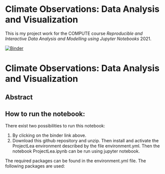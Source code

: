 # Climate Observations: Data Analysis and Visualization

This is my project work for the COMPUTE course *Reproducible and Interactive Data Analysis and Modelling using Jupyter Notebooks* 2021.

[![Binder](https://mybinder.org/badge_logo.svg)](https://mybinder.org/v2/gh/teokem/project-work-2021-LeaMikoV/HEAD)

# Climate Observations: Data Analysis and Visualization

## Abstract


## How to run the notebook:
There exist two possibilities to run this notebook:
1) By clicking on the binder link above.
2) Download this github repository and unzip. Then install and activate the ProjectLea environment described by the file environment.yml. Then the notebook ProjectLea.ipynb can be run using jupyter notebook.

The required packages can be found in the environment.yml file. The following packages are used:

